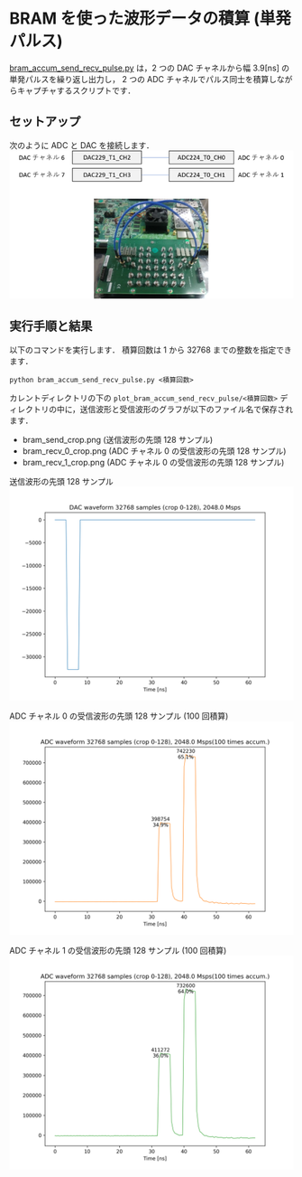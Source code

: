 # BRAM を使った波形データの積算 (単発パルス)

[bram_accum_send_recv_pulse.py](./bram_accum_send_recv_pulse.py) は，2 つの DAC チャネルから幅 3.9[ns] の単発パルスを繰り返し出力し，
2 つの ADC チャネルでパルス同士を積算しながらキャプチャするスクリプトです．

## セットアップ

次のように ADC と DAC を接続します．  
![セットアップ](./../../docs/images/dac_adc_setup-2.png)

## 実行手順と結果

以下のコマンドを実行します．
積算回数は 1 から 32768 までの整数を指定できます．

```
python bram_accum_send_recv_pulse.py <積算回数>
```

カレントディレクトリの下の `plot_bram_accum_send_recv_pulse/<積算回数>` ディレクトリの中に，送信波形と受信波形のグラフが以下のファイル名で保存されます．
- bram_send_crop.png (送信波形の先頭 128 サンプル)
- bram_recv_0_crop.png (ADC チャネル 0 の受信波形の先頭 128 サンプル)
- bram_recv_1_crop.png (ADC チャネル 0 の受信波形の先頭 128 サンプル)

送信波形の先頭 128 サンプル  
![送信波形の先頭 128 サンプル](images/bram_send_crop.png)

ADC チャネル 0 の受信波形の先頭 128 サンプル (100 回積算)  
![ADC チャネル 0 の受信波形の先頭 128 サンプル](images/bram_recv_0_crop.png)

ADC チャネル 1 の受信波形の先頭 128 サンプル (100 回積算)  
![ADC チャネル 1 の受信波形の先頭 128 サンプル](images/bram_recv_1_crop.png)
